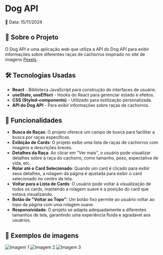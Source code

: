 # Dog API 
📅 Data: 15/11/2024

## 📝 Sobre o Projeto

O Dog API e uma aplicação web que utiliza a API do Dog API para exibir informações sobre diferentes raças de cachorros inspirado no site de imagens <a href="https://www.pexels.com/pt-br/" target="_blank">Pexels</a>.


## 🛠️ Tecnologias Usadas

- **React** - Biblioteca JavaScript para construção de interfaces de usuário.
- **useState, useEffect** - Hooks do React para gerenciar estado e efeitos.
- **CSS (Styled-components)** - Utilizado para estilização personalizada.
- **API do Dog API** - Para exibir informações sobre raças de cachorros.

## 🚀 Funcionalidades

- **Busca de Raças**: O projeto oferece um campo de busca para facilitar a busca por raças específicas.
- **Exibição de Cards**: O projeto exibe uma lista de raças de cachorros com imagens e descrições breves.
- **Detalhes da Raça**: Ao clicar em "Ver mais", o usuário pode visualizar detalhes sobre a raça do cachorro, como tamanho, peso, expectativa de vida, etc.
- **Rolar até o Card Selecionado**: Quando um card é clicado para exibir seus detalhes, a rolagem da página é ajustada para exibir o card selecionado no centro da tela.
- **Voltar para a Lista de Cards**: O usuário pode voltar à visualização de todos os cards, mantendo a rolagem suave e a posição do card que estava visualizando.
- **Botão de "Voltar ao Topo"**: Um botão fixo permite ao usuário voltar ao topo da página com uma rolagem suave.
- **Responsividade**: O projeto se adapta adequadamente a diferentes tamanhos de tela, garantindo uma experiência fluida e agradavel aos usuários.

## 📸 Exemplos de imagens

![Imagem 1](https://github.com/user-attachments/assets/cf0d4091-d109-4638-8c3b-987210d842e9)
![Imagem 2](https://github.com/user-attachments/assets/c239f9b8-c172-4888-91e5-bbd84ed534b2)
![Imagem 3](https://github.com/user-attachments/assets/761a16dd-4c72-4a79-acb6-1c10e90106c3)

